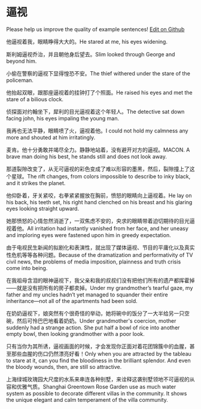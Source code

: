 # 逼视

Please help us improve the quality of example sentences! [Edit on Github](https://github.com/jiyushe/jiyu-example-sentence-source/blob/main/chinese/bishi_5.md)

<p><span class="chinese">他逼视着我，眼睛睁得大大的。</span><span class="english">He stared at me, his eyes widening.</span></p>

<p><span class="chinese">斯利姆逼视乔治，并且朝他身后望去。</span><span class="english">Slim looked through George and beyond him.</span></p>

<p><span class="chinese">小偷在警察的逼视下显得惶恐不安。</span><span class="english">The thief withered under the stare of the policeman.</span></p>

<p><span class="chinese">他抬起双眼，跟那座逼视着的挂钟打了个照面。</span><span class="english">He raised his eyes and met the stare of a bilious clock.</span></p>

<p><span class="chinese">侦探面对约翰坐下，犀利的目光逼视着这个年轻人。</span><span class="english">The detective sat down facing john, his eyes impaling the young man.</span></p>

<p><span class="chinese">我再也无法平静，眼睛喷了火，逼视着他。</span><span class="english">I could not hold my calmness any more and shouted at him irritatingly.</span></p>

<p><span class="chinese">麦肯。他十分勇敢并竭尽全力。静静地站着，没有避开对方的逼视。</span><span class="english">MACON. A brave man doing his best, he stands still and does not look away.</span></p>

<p><span class="chinese">那道裂隙改变了，从无可逼视的彩色变成了难以形容的墨黑，然后，裂隙撞上了这个星球。</span><span class="english">The rift changes, from colors impossible to describe to inky black, and it strikes the planet.</span></p>

<p><span class="chinese">他仰卧着，牙关紧咬，右拳紧紧握放在胸前，愤怒的眼睛向上逼视着。</span><span class="english">He lay on his back, his teeth set, his right hand clenched on his breast and his glaring eyes looking straight upward.</span></p>

<p><span class="chinese">她那愤怒的心情忽然消逝了，一双焦虑不安的，央求的眼睛带着迫切期待的目光逼视着他。</span><span class="english">All irritation had instantly vanished from her face, and her uneasy and imploring eyes were fastened upon him in greedy expectation.</span></p>

<p><span class="chinese">由于电视民生新闻的拟剧化和表演性，就出现了媒体逼视、节目的平庸化以及真实性危机等等各种问题。</span><span class="english">Because of the dramatization and performativity of TV civil news, the problems of media imposition, plainness and truth crisis come into being.</span></p>

<p><span class="chinese">在我祖母含泪的眼神逼视下，我父亲和我的叔叔们没有把他们所有的遗产都挥霍掉——就是没有把所有的房子都卖掉。</span><span class="english">Under my grandmother’s tearful gaze, my father and my uncles hadn’t yet managed to squander their entire inheritance—not all of the apartments had been sold.</span></p>

<p><span class="chinese">在奶奶逼视下，娘突然有个很奇怪的举动，她将碗中的饭分了一大半给另一只空碗，然后可怜巴巴地看着奶奶。</span><span class="english">Under grandmother's coercion, mother suddenly had a strange action. She put half a bowl of rice into another empty bowl, then looking grandmother with a poor look.</span></p>

<p><span class="chinese">只有当你为其所诱，逼视画面的时候，才会发现你正面对着花团锦簇中的血腥，甚至那些血腥的伤口仍然漂亮好看！</span><span class="english">Only when you are attracted by the tableau to stare at it, can you find the bloodiness in the brilliant splendor. And even the bloody wounds, then, are still so attractive.</span></p>

<p><span class="chinese">上海绿城玫瑰园大尺度的水系来串连各种别墅，来诠释这袭别墅领地不可逼视的从容和优雅气质。</span><span class="english">Shanghai Greentown Rose Garden use as much water system as possible to decorate different villas in the community. It shows the unique elegant and calm temperament of the villa community.</span></p>

